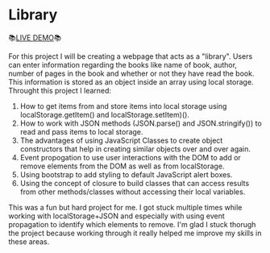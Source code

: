 # Library

&#128218;<a href='https://dustydogcodex.github.io/Library/'>LIVE DEMO</a>&#128218; 

For this project I will be creating a webpage that acts as a "library". Users can enter information regarding the books like name of book, author, number of pages in the book and whether or not they have read the book. This information is stored as an object inside an array using local storage. Throught this project I learned:

1) How to get items from and store items into local storage using localStorage.getItem() and localStorage.setItem)().
2) How to work with JSON methods (JSON.parse() and JSON.stringify()) to read and pass items to local storage.
3) The advantages of using JavaScript Classes to create object constructors that help in creating similar objects over and over again.
4) Event propogation to use user interactions with the DOM to add or remove elements from the DOM as well as from localStorage.
5) Using bootstrap to add styling to default JavaScript alert boxes.
6) Using the concept of closure to build classes that can access results from other methods/classes without accessing their local variables.

This was a fun but hard project for me. I got stuck multiple times while working with localStorage+JSON and especially with using event propagation to identify which elements to remove. I'm glad I stuck thorugh the project because working through it really helped me improve my skills in these areas. 
